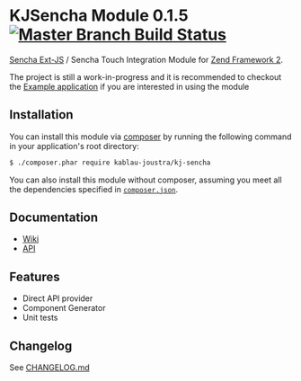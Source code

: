 KJSencha Module 0.1.5 [![Master Branch Build Status](https://secure.travis-ci.org/KablauJoustra/KJSencha.png?branch=master)](http://travis-ci.org/KablauJoustra/KJSencha)
======================

[Sencha Ext-JS](http://www.sencha.com/products/extjs/) / Sencha Touch Integration Module
for [Zend Framework 2](http://framework.zend.com/).

The project is still a work-in-progress and it is recommended 
to checkout the [Example application](https://github.com/KablauJoustra/KJSenchaExample) if you 
are interested in using the module

## Installation

You can install this module via [composer](https://getcomposer.org/) by running the following
command in your application's root directory:

```sh
$ ./composer.phar require kablau-joustra/kj-sencha
```

You can also install this module without composer, assuming you meet all the dependencies
specified in [`composer.json`](https://github.com/KablauJoustra/KJSencha/blob/master/composer.json).

## Documentation

- [Wiki](https://github.com/KablauJoustra/KJSencha/wiki)
- [API](http://ci.razko.nl/job/KJSencha/Documentation/index.html)

## Features

- Direct API provider
- Component Generator
- Unit tests

Changelog
----------
See [CHANGELOG.md](https://github.com/KablauJoustra/KJSencha/blob/master/CHANGELOG.md)
